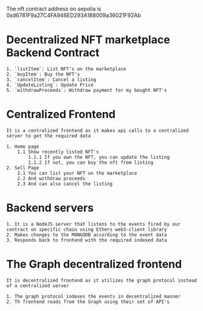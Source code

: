 The nft contract address on sepolia is
0xd6781F9a27C4FA946ED293A188009a36021F92Ab

# Decentralized NFT marketplace Backend Contract

    1. `listItem`: List NFT's on the marketplace
    2. `buyItem`: Buy the NFT's
    3. `cancelItem`: Cancel a listing
    4. `UpdateListing`: Update Price
    5. `withdrawProceeds`: Withdraw payment for my bought NFT's

# Centralized Frontend

    It is a centralized frontend as it makes api calls to a centralized server to get the required data

    1. Home page
        1.1 Show recently listed NFT's
            1.1.1 If you own the NFT, you can update the listing
            1.1.2 If not, you can buy the nft from listing
    2. Sell Page
        2.1 You can list your NFT on the marketplace
        2.2 And withdraw proceeds
        2.3 And can also cancel the listing

# Backend servers

    1. It is a NodeJS server that listens to the events fired by our contract on specific chain using Ethers web3-client library
    2. Makes changes to the MONGODB according to the event data
    3. Responds back to frontend with the required indexed data

# The Graph decentralized frontend

    It is decentralized frontend as it utilizes the graph protocol instead of a centralized server

    1. The graph protocol indexes the events in decentralized manner
    2. Th frontend reads from the Graph using their set of API's
